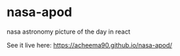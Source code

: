 # nasa-apod
nasa astronomy picture of the day in react 

See it live here: https://acheema90.github.io/nasa-apod/
